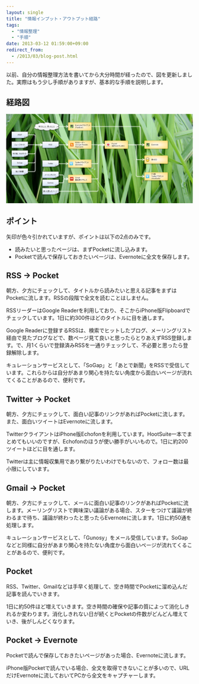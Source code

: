 ```yaml
---
layout: single
title: "情報インプット・アウトプット経路"
tags:
  - "情報整理"
  - "手順"
date: 2013-03-12 01:59:00+09:00
redirect_from:
  - /2013/03/blog-post.html
---
```


以前、自分の情報整理方法を書いてから大分時間が経ったので、図を更新しました。実際はもう少し手順がありますが、基本的な手順を説明します。

## 経路図

![](/assets/img/2013-03-12-how-to-devour-knowledge/001.png)

## ポイント

矢印が色々引かれていますが、ポイントは以下の2点のみです。

* 読みたいと思ったページは、まずPocketに流し込みます。
* Pocketで読んで保存しておきたいページは、Evernoteに全文を保存します。

## RSS → Pocket

朝方、夕方にチェックして、タイトルから読みたいと思える記事をまずはPocketに流します。RSSの段階で全文を読むことはしません。

RSSリーダーはGoogle Readerを利用しており、そこからiPhone版Flipboardでチェックしています。1日に約300件ほどのタイトルに目を通します。

Google Readerに登録するRSSは、検索でヒットしたブログ、メーリングリスト経由で見たブログなどで、数ページ見て良いと思ったらとりあえずRSS登録します。で、月1くらいで登録済みRSSを一通りチェックして、不必要と思ったら登録解除します。

キュレーションサービスとして、「SoGap」と「あとで新聞」をRSSで受信しています。これらからは自分があまり関心を持たない角度から面白いページが流れてくることがあるので、便利です。

## Twitter → Pocket

朝方、夕方にチェックして、面白い記事のリンクがあればPocketに流します。また、面白いツイートはEvernoteに流します。

TwitterクライアントはiPhone版Echofonを利用しています。HootSuite一本でまとめてもいいのですが、Echofonのほうが使い勝手がいいもので。1日に約200ツイートほどに目を通します。

Twitterは主に情報収集用であり繋がりたいわけでもないので、フォロー数は最小限にしています。

## Gmail → Pocket

朝方、夕方にチェックして、メールに面白い記事のリンクがあればPocketに流します。メーリングリストで興味深い議論がある場合、スターをつけて議論が終わるまで待ち、議論が終わったと思ったらEvernoteに流します。1日に約50通を処理します。

キュレーションサービスとして、「Gunosy」をメール受信しています。SoGapなどと同様に自分があまり関心を持たない角度から面白いページが流れてくることがあるので、便利です。

## Pocket

RSS、Twitter、Gmailなどは手早く処理して、空き時間でPocketに溜め込んだ記事を読んでいきます。

1日に約50件ほど増えていきます。空き時間の確保や記事の質によって消化しきれるか変わります。消化しきれない日が続くとPocketの件数がどんどん増えていき、後がしんどくなります。

## Pocket → Evernote

Pocketで読んで保存しておきたいページがあった場合、Evernoteに流します。

iPhone版Pocketで読んでいる場合、全文を取得できないことが多いので、URLだけEvernoteに流しておいてPCから全文をキャプチャーします。
